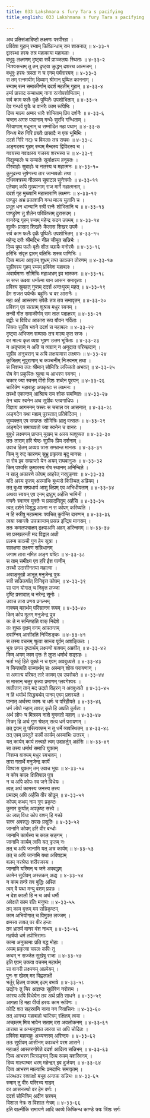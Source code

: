 ```yaml
---
title: 033 Lakshmana s fury Tara s pacifying
title_english: 033 Lakshmana s fury Tara s pacifying

---
```

<div class="audioEmbed"  caption="श्रीराम-हरिसीताराममूर्ति-घनपाठिभ्यां वचनम्" src="https://archive.org/download/Ramayana-recitation-Sriram-harisItArAmamUrti-Ghanapaati-v2/Kanda_4/Kanda_4_KSK-033-Tharaya_Lakshmana_Prasadhanam.mp3"></div>

अथ प्रतिसंआदिष्टो लक्ष्मणः परवीरहा ।  
प्रविवेश गुहाम् रम्याम् किष्किन्धाम् राम शासनात् ॥ ४-३३-१  
द्वारस्था हरयः तत्र महाकाया महाबलाः ।  
बभूवुः लक्ष्मणम् दृष्ट्वा सर्वे प्राञ्जलयः स्थिताः ॥ ४-३३-२  
निःश्वसन्तम् तु तम् दृष्ट्वा क्रुद्धम् दशरथ आत्मजम् ।  
बभूवुः हरयः त्रस्ता न च एनम् पर्यवारयन् ॥ ४-३३-३  
स तम् रत्नमयीम् दिव्याम् श्रीमान् पुष्पित काननाम् ।  
रम्याम् रत्न समाकीर्णाम् ददर्श महतीम् गुहाम् ॥ ४-३३-४  
हर्म्य प्रासाद सम्बाधाम् नाना रत्नोपशोभिताम् ।  
सर्व काम फलैः वृक्षैः पुष्पितैः उपशोभिताम् ॥ ४-३३-५  
देव गन्धर्व पुत्रैः च वानरैः काम रूपिभिः ।  
दिव्य माल्य अम्बर धारैः शोभिताम् प्रिय दर्शनैः ॥ ४-३३-६  
चन्दन अगरु पद्मानाम् गन्धैः सुरभि गन्धिताम् ।  
मैरेयाणाम् मधूनाम् च सम्मोदित महा पथाम् ॥ ४-३३-७  
विन्ध्य मेरु गिरि प्रख्यैः प्रासादैः न एक भूमिभिः ।  
ददर्श गिरि नद्यः च विमलाः तत्र राघवः ॥ ४-३३-८  
अङ्गदस्य गृहम् रम्यम् मैन्दस्य द्विविदस्य च ।  
गवयस्य गवाक्षस्य गजस्य शरभस्य च ॥ ४-३३-९  
विद्युन्मालेः च सम्पातेः सूर्याक्षस्य हनूमतः ।  
वीरबाहोः सुबाहोः च नलस्य च महात्मनः ॥ ४-३३-१०  
कुमुदस्य सुषेणस्य तार जाम्बवतोः तथा ।  
दधिवक्त्रस्य नीलस्य सुपाटल सुनेत्रयोः ॥ ४-३३-११  
एतेषाम् कपि मुख्यानाम् राज मार्गे महात्मनाम् ।  
ददर्श गृह मुख्यानि महासाराणि लक्ष्मणः ॥ ४-३३-१२  
पाण्डुर अभ्र प्रकाशानि गन्ध माल्य युतानि च ।  
प्रभूत धन धान्यानि स्त्री रत्नैः शोभितानि च ॥ ४-३३-१३  
पाण्डुरेण तु शैलेन परिक्षिप्तम् दुरासदम् ।  
वानरेन्द्र गृहम् रम्यम् महेन्द्र सदन उपमम् ॥ ४-३३-१४  
शुल्कैः प्रासाद शिखरैः कैलास शिखर उपमैः ।  
सर्व काम फलैः वृक्षैः पुष्पितैः उपशोभितम् ॥ ४-३३-१५  
महेन्द्र दत्तैः श्रीमद्भिः नील जीमूत सन्निभैः ।  
दिव्य पुष्प फलैः वृक्षैः शीत च्छायैः मनोरमैः ॥ ४-३३-१६  
हरिभिः संवृत द्वारम् बलिभिः शस्त्र पाणिभिः ।  
दिव्य माल्य आवृतम् शुभ्रम् तप्त काञ्चन तोरणम् ॥ ४-३३-१७  
सुग्रीवस्य गृहम् रम्यम् प्रविवेश महाबलः ।  
अवार्यमाणः सौमित्रिः महाअभ्रम् इव भास्करः ॥ ४-३३-१८  
स सप्त कक्ष्या धर्मात्मा यान आसन समावृताः ।  
प्रविश्य सुमहत् गुप्तम् ददर्श अन्तःपुरम् महत् ॥ ४-३३-१९  
हैम राजत पर्यन्कैः बहुभिः च वर आसनैः ।  
महा अर्ह आस्तरण उपेतैः तत्र तत्र समावृतम् ॥ ४-३३-२०  
प्रविशन् एव सततम् शुश्राव मधुर स्वनम् ।  
तन्त्री गीत समाकीर्णम् सम ताल पदाक्षरम् ॥ ४-३३-२१  
बह्वीः च विविध आकारा रूप यौवन गर्विताः ।  
स्त्रियः सुग्रीव भवने ददर्श स महाबलः ॥ ४-३३-२२  
दृष्ट्वा अभिजन सम्पन्नाः तत्र माल्य कृत स्रजः ।  
वर माल्य कृत व्यग्रा भूषण उत्तम भूषिताः ॥ ४-३३-२३  
न अतृप्तान् न अति च व्यग्रान् न अनुदात्त परिच्छदान् ।  
सुग्रीव अनुचरान् च अपि लक्षयामास लक्ष्मणः ॥ ४-३३-२४  
कूजितम् नूपुराणाम् च कञ्चनीम् निःस्वनम् तथा ।  
स निशम्य ततः श्रीमान् सौमित्रिः लज्जितो अभवत् ॥ ४-३३-२५  
रोष वेग प्रकुपितः श्रुत्वा च आभरण स्वनम् ।  
चकार ज्या स्वनम् वीरो दिशः शब्देन पूरयन् ॥ ४-३३-२६  
चारित्रेण महाबाहुः अपकृष्टः स लक्ष्मनः ।  
तस्थौ एकान्तम् आश्रित्य राम शोक समन्वितः ॥ ४-३३-२७  
तेन चाप स्वनेन अथ सुग्रीवः प्लवगाधिपः ।  
विज्ञाय आगमनम् त्रस्तः स चचाल वर आसनात् ॥ ४-३३-२८  
अङ्गदेन यथा मह्यम् पुरस्तात् प्रतिवेदितम् ।  
सुव्यक्तम् एष सम्प्रप्तः सौमित्रिः भ्रातृ वत्सलः ॥ ४-३३-२९  
अङ्गदेन समाख्यतो ज्या स्वनेन च वानरः ।  
बुबुधे लक्ष्मणम् प्राप्तम् मुखम् च अस्य व्यशुष्यत ॥ ४-३३-३०  
ततः ताराम् हरि श्रेष्ठः सुग्रीवः प्रिय दर्शनाम् ।  
उवाच हितम् अव्यग्र त्रास सम्भ्रान्त मानसः ॥ ४-३३-३१  
किम् नु रुट् कारणम् सुभ्रु प्रकृत्या मृदु मानसः ।  
स रोष इव सम्प्राप्तो येन अयम् राघवानुजः ॥ ४-३३-३२  
किम् पश्यसि कुमारस्य रोष स्थानम् अनिन्दिते ।  
न खलु अकारणे कोपम् आहरेत् नरपुङ्गवः ॥ ४-३३-३३  
यदि अस्य कृतम् अस्माभिः बुध्यसे किञ्चित् अप्रियम् ।  
तत् बुध्या सम्प्रधार्य आशु क्षिप्रम् एव अभिधीयताम् ॥ ४-३३-३४  
अथवा स्वयम् एव एनम् द्रष्टुम् अर्हसि भामिनी ।  
वचनैः स्वान्त्व युक्तैः च प्रसादयितुम् अर्हसि ॥ ४-३३-३५  
त्वत् दर्शने विशुद्ध आत्मा न स कोपम् करिष्यति ।  
न हि स्त्रीषु महात्मानः क्वचित् कुर्वन्ति दारुणम् ॥ ४-३३-३६  
त्वया स्वान्त्वैः उपक्रान्तम् प्रसन्न इन्द्रिय मानसम् ।  
ततः कमलपत्राक्षम् द्रक्ष्याअमि अहम् अरिन्दमम् ॥ ४-३३-३७  
सा प्रस्खलन्ती मद विह्वल अक्षी  
प्रलम्ब काञ्ची गुण हेम सूत्रा ।  
सलक्षणा लक्ष्मण सन्निधानम्  
जगाम तारा नमित अङ्ग यष्टिः ॥ ४-३३-३८  
स ताम् समीक्ष्य एव हरि ईश पत्नीम्  
तस्थौ उदासीनतया महात्मा ।  
अवाङ्मुखो आभूत् मनुजेन्द्र पुत्रः  
स्त्री सन्निकर्षात् विनिवृत्त कोपम् ॥ ४-३३-३९  
सा पान योगात् च निवृत्त लज्जा  
दृष्टि प्रसादात् च नरेन्द्र सूनोः ।  
उवाच तारा प्रणय प्रगल्भम्  
वाक्यम् महार्थम् परिसान्त्व रूपम् ॥ ४-३३-४०  
किम् कोप मूलम् मनुजेन्द्र पुत्र  
कः ते न सन्तिष्ठति वाक् निदेशे ।  
कः शुष्क वृक्षम् वनम् आपतन्तम्  
दवाग्निम् आसीदति निर्विशङ्कः ॥ ४-३३-४१  
स तस्य वचनम् श्रुत्वा सान्त्व पूर्वम् अशङ्कितः ।  
भूयः प्रणय दृष्टार्थम् लक्ष्मणो वाक्यम् अब्रवीत् ॥ ४-३३-४२  
किम् अयम् काम वृत्तः ते लुप्त धर्मार्थ सङ्ग्रहः ।  
भर्ता भर्तृ हिते युक्ते न च एवम् अवबुध्यसे ॥ ४-३३-४३  
न चिन्तयति राज्यार्थम् सः अस्मान् शोक परायणान् ।  
स अमात्य परिषत् तारे कामम् एव उपसेवते ॥ ४-३३-४४  
स मासान् चतुर कृत्वा प्रमाणम् प्लवगेश्वरः ।  
व्यतीतान् तान् मद उदग्रो विहरन् न अवबुध्यते ॥ ४-३३-४५  
न हि धर्मार्थ सिद्ध्यर्थम् पानम् एवम् प्रशस्यते ।  
पानात् अर्थस्य कामः च धर्मः च परिहीयते ॥ ४-३३-४६  
धर्म लोपो महान् तावत् कृते हि अप्रति कुर्वतः ।  
अर्थ लोपः च मित्रस्य नाशे गुणवतो महान् ॥ ४-३३-४७  
मित्रम् हि अर्थ गुण श्रेष्ठम् सत्य धर्म परायणम् ।  
तत् द्वयम् तु परित्यक्तम् न तु धर्मे व्यवस्थितम् ॥ ४-३३-४८  
तत् एवम् प्रस्तुते कार्ये कार्यम् अस्माभिः उत्तरम् ।  
यत् कार्यम् कार्य तत्त्वज्ञे त्वम् उदाहर्तुम् अर्हसि ॥ ४-३३-४९  
सा तस्य धर्मार्थ समाधि युक्तम्  
निशम्य वाक्यम् मधुर स्वभावम् ।  
तारा गतार्थे मनुजेन्द्र कार्ये  
विश्वास युक्तम् तम् उवाच भूयः ॥ ४-३३-५०  
न कोप कालः क्षितिपाल पुत्र  
न च अपि कोपः स्व जने विधेयः ।  
त्वत् अर्थ कामस्य जनस्य तस्य  
प्रमादम् अपि अर्हसि वीर सोढुम् ॥ ४-३३-५१  
कोपम् कथम् नाम गुण प्रकृष्टः  
कुमार कुर्यात् अपकृष्ट सत्त्वे ।  
कः त्वत् विधः कोप वशम् हि गच्छे  
सत्त्व अवरुद्धः तपसः प्रसूतिः ॥ ४-३३-५२  
जानामि कोपम् हरि वीर बन्धोः  
जानामि कार्यस्य च काल सङ्गम् ।  
जानामि कार्यम् त्वयि यत् कृतम् नः  
तत् च अपि जानामि यत् अत्र कार्यम् ॥ ४-३३-५३  
तत् च अपि जानामि यथा अविषह्यम्  
बलम् नरश्रेष्ठ शरीरजस्य ।  
जानामि यस्मिन् च जने अवबद्धम्  
कामेन सुग्रीवम् अस्तकम् अद्य ॥ ४-३३-५४  
न काम तन्त्रे तव बुद्धिः अस्ति  
त्वम् वै यथा मन्यु वशम् प्रपन्नः ।  
न देश कालौ हि न च अर्थ धर्मौ  
अवेक्षते काम रतिः मनुष्यः ॥ ४-३३-५५  
तम् काम वृत्तम् मम सन्निकृष्टम्  
काम अभियोगात् च विमुक्त लज्जम् ।  
क्षमस्व तावत् पर वीर हन्तः  
तव भ्रातर्म वानर वंश नाथम् ॥ ४-३३-५६  
महर्षयो धर्म तपोभिरामाः  
कामा अनुकामाः प्रति बद्ध मोहाः ।  
अयम् प्रकृत्या चपलः कपिः तु  
कथम् न सज्जेत सुखेषु राजा ॥ ४-३३-५७  
इति एवम् उक्त्वा वचनम् महार्थम्  
सा वानरी लक्ष्मणम् अप्रमेयम् ।  
पुनः स खेदम् मद विह्वलाक्षी  
भर्तुर् हितम् वाक्यम् इदम् बभाषे ॥ ४-३३-५८  
उद्योगः तु चिर आज्ञप्तः सुग्रीवेण नरोत्तम ।  
कांस्य अपि विधेयेन तव अर्थ प्रति साधने ॥ ४-३३-५९  
आगता हि महा वीर्या हरयः काम रूपिणः ।  
कोटि शत सहस्राणि नाना नग निवासिनः ॥ ४-३३-६०  
तत् आगच्छ महाबाहो चारित्रम् रक्षितम् त्वया ।  
अच्छलम् मित्र भावेन सताम् दरा अवलोकनम् ॥ ४-३३-६१  
ताराया च अभ्यनुज्ञात त्वरया चा अपि चोदितः ।  
प्रविवेश महाबाहुः अभ्यन्तरम् अरिन्दमः ॥ ४-३३-६२  
ततः सुग्रीवम् आसीनम् काञ्चने परम आसने ।  
महाअर्ह आस्तरणोपेते ददर्श आदित्य सन्निभम् ॥ ४-३३-६३  
दिव्य आभरण चित्राङ्गम् दिव्य रूपम् यशस्विनम् ।  
दिव्य माल्याम्बर धरम् महेन्द्रम् इव दुर्जयम् ॥ ४-३३-६४  
दिव्य आभरण माल्याभिः प्रमदाभिः समावृतम् ।  
संरब्धतर रक्ताक्षो बभूव अन्तक सन्निभः ॥ ४-३३-६५  
रुमाम् तु वीरः परिरभ्य गाढम्  
वर आसनस्थो वर हेम वर्णः ।  
ददर्श सौमित्रिम् अदीन सत्त्वम्  
विशाल नेत्रः स विशाल नेत्रम् ॥ ४-३३-६६  
इति वाल्मीकि रामायणे आदि काव्ये किष्किन्ध काण्डे त्रयः त्रिंशः सर्गः